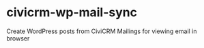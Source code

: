 civicrm-wp-mail-sync
====================

Create WordPress posts from CiviCRM Mailings for viewing email in browser
